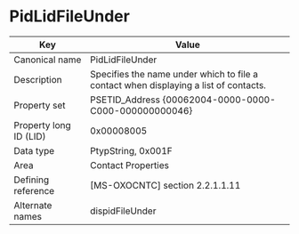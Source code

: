# PidLidFileUnder

| Key | Value |
|---|---|
| Canonical name | PidLidFileUnder |
| Description | Specifies the name under which to file a contact when displaying a list of contacts. |
| Property set | PSETID_Address {00062004-0000-0000-C000-000000000046} |
| Property long ID (LID) | 0x00008005 |
| Data type | PtypString, 0x001F |
| Area | Contact Properties |
| Defining reference | [MS-OXOCNTC] section 2.2.1.1.11 |
| Alternate names | dispidFileUnder |
